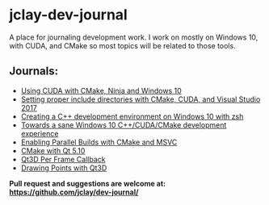 # jclay-dev-journal
A place for journaling development work. I work on mostly on Windows 10, with CUDA, and CMake so most topics will be related to those tools.

## Journals:
- [Using CUDA with CMake, Ninja and Windows 10](cmake-cuda-ninja.md)
- [Setting proper include directories with CMake, CUDA, and Visual Studio 2017](cmake-cuda-visual-studio-include-dirs.md)
- [Creating a C++ development environment on Windows 10 with zsh](windows-10-cpp-zsh-development-environment.md)
- [Towards a sane Windows 10 C++/CUDA/CMake development experience](towards-sane-windows-cpp-development.md)
- [Enabling Parallel Builds with CMake and MSVC](cmake-enable-parallel-build-msvc.md)
- [CMake with Qt 5.10](cmake-qt5-10.md)
- [Qt3D Per Frame Callback](qt3d-per-frame-callback.md)
- [Drawing Points with Qt3D](draw-points-qt3d.md)

**Pull request and suggestions are welcome at: https://github.com/jclay/dev-journal/**
